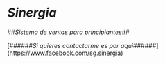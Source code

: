 # **_Sinergia_**
##_Sistema de ventas para principiantes_##

[######_Si quieres contactarme es por aqui_######] (https://www.facebook.com/sg.sinergia)
